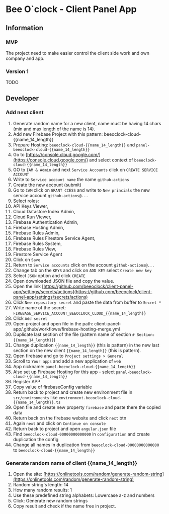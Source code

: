 # Bee O`clock - Client Panel App

## Information

### MVP
The project need to make easier control the client side work and own company and app.

### Version 1
TODO

## Developer

### Add next client
1. Generate random name for a new client, name must be having 14 chars (min and max length of the name is 14).
2. Add new Firebase Project with this pattern: beeoclock-cloud-{{name_14_length}}
3. Prepare Hosting: `beeoclock-cloud-{{name_14_length}}` and `panel-beeoclock-cloud-{{name_14_length}}`
4. Go to [https://console.cloud.google.com/](https://console.cloud.google.com/) and select context of `beeoclock-cloud-{{name_14_length}}`
5. GO to `IAM & Admin` and next `Service Accounts` click on `CREATE SERVICE ACCOUNT`
6. Write to `Service account name` the name `github-actions`
7. Create the new account (submit)
8. Go to `IAM` click on `GRANT CCESS` and write to `New princials` the new service account `github-actions@...`
9. Select roles:
  1. API Keys Viewer,
  2. Cloud Datastore Index Admin,
  3. Cloud Run Viewer,
  4. Firebase Authentication Admin,
  5. Firebase Hosting Admin,
  6. Firebase Rules Admin,
  7. Firebase Rules Firestore Service Agent,
  8. Firebase Rules System,
  9. Firebase Rules View,
  10. Firestore Service Agent
10. Click on `Save`
11. Return to `Service accounts` click on the account `github-actions@...`
12. Change tab on the `KEYS` and click on `ADD KEY` select `Create new key`
13. Select `JSON` option and click `CREATE`
14. Open downloaded JSON file and copy the value.
15. Open the link [https://github.com/beeoclock/client-panel-app/settings/secrets/actions](https://github.com/beeoclock/client-panel-app/settings/secrets/actions)
16. Click `New repository secret` and paste the data from buffer to `Secret *`
17. Write name of the secret: `FIREBASE_SERVICE_ACCOUNT_BEEOCLOCK_CLOUD_{{name_14_length}}`
18. Click `Add secret`
19. Open project and open file in the path: client-panel-app/.github/workflows/firebase-hosting-merge.yml
20. Duplicate last section of the file (pattern name of section `# Section: {{name_14_length}}`)
21. Change duplication `{{name_14_length}}` (this is pattern) in the new last section on the new client `{{name_14_length}}` (this is pattern).
22. Open firebase and go to `Project settings > General`
23. Scroll to `Your apps` and add a new application of `web`
24. App nickname: `panel-beeoclock-cloud-{{name_14_length}}`
25. Also set up Firebase Hosting for this app - select `panel-beeoclock-cloud-{{name_14_length}}`
26. Register APP
27. Copy value of firebaseConfig variable
28. Return back to project and create new environment file in `src/environments` like `environment.beeoclock-cloud-{{name_14_length}}.ts`
29. Open file and create new property `firebase` and paste there the copied data
30. Return back on the firebase website and click `next` btn
31. Again `next` and click on `Continue on console`
32. Return back to project and open `angular.json` file
33. Find `beeoclock-cloud-00000000000000` in `configuration` and create duplication the config
34. Change all names in duplication from `beeoclock-cloud-00000000000000` to `beeoclock-cloud-{{name_14_length}}`

### Generate random name of client {{name_14_length}}
1. Open the site: [https://onlinetools.com/random/generate-random-string](https://onlinetools.com/random/generate-random-string)
2. Random string's length: 14
3. How many random results: 1
4. Use these predefined string alphabets: Lowercase a-z and numbers
5. Click: Generate new random strings
6. Copy result and check if the name free in project.
